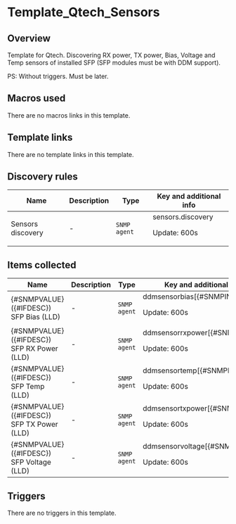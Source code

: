 # Template_Qtech_Sensors

## Overview

Template for Qtech. Discovering RX power, TX power, Bias, Voltage and Temp sensors of installed SFP (SFP modules must be with DDM support).


PS: Without triggers. Must be later.



## Macros used

There are no macros links in this template.

## Template links

There are no template links in this template.

## Discovery rules

|Name|Description|Type|Key and additional info|
|----|-----------|----|----|
|Sensors discovery|<p>-</p>|`SNMP agent`|sensors.discovery<p>Update: 600s</p>|
## Items collected

|Name|Description|Type|Key and additional info|
|----|-----------|----|----|
|{#SNMPVALUE}({#IFDESC}) SFP Bias (LLD)|<p>-</p>|`SNMP agent`|ddmsensorbias[{#SNMPINDEX}]<p>Update: 600s</p>|
|{#SNMPVALUE}({#IFDESC}) SFP RX Power (LLD)|<p>-</p>|`SNMP agent`|ddmsensorrxpower[{#SNMPINDEX}]<p>Update: 600s</p>|
|{#SNMPVALUE}({#IFDESC}) SFP Temp (LLD)|<p>-</p>|`SNMP agent`|ddmsensortemp[{#SNMPINDEX}]<p>Update: 600s</p>|
|{#SNMPVALUE}({#IFDESC}) SFP TX Power (LLD)|<p>-</p>|`SNMP agent`|ddmsensortxpower[{#SNMPINDEX}]<p>Update: 600s</p>|
|{#SNMPVALUE}({#IFDESC}) SFP Voltage (LLD)|<p>-</p>|`SNMP agent`|ddmsensorvoltage[{#SNMPINDEX}]<p>Update: 600s</p>|
## Triggers

There are no triggers in this template.

